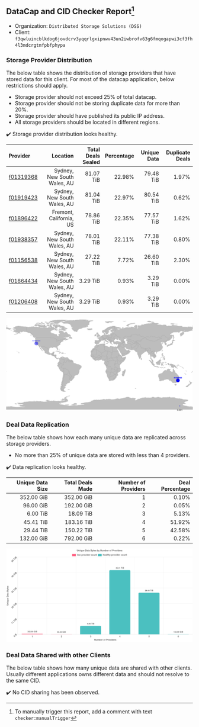 ## DataCap and CID Checker Report[^1]
 - Organization: `Distributed Storage Solutions (DSS)`
 - Client: `f3qwluincblkdog6jovdcrv3yqqrlgxipnwv43un2iwbrofv63g6fmqogapwi3cf3fh4l3mdcrgtmfpbfphypa`
### Storage Provider Distribution
The below table shows the distribution of storage providers that have stored data for this client.
For most of the datacap application, below restrictions should apply.
 - Storage provider should not exceed 25% of total datacap.
 - Storage provider should not be storing duplicate data for more than 20%.
 - Storage provider should have published its public IP address.
 - All storage providers should be located in different regions.

✔️ Storage provider distribution looks healthy.

| Provider                                              |                    Location | Total Deals Sealed | Percentage | Unique Data | Duplicate Deals |
| :---------------------------------------------------- | --------------------------: | -----------------: | ---------: | ----------: | --------------: |
| [f01319368](https://filfox.info/en/address/f01319368) | Sydney, New South Wales, AU |          81.07 TiB |     22.98% |   79.48 TiB |           1.97% |
| [f01919423](https://filfox.info/en/address/f01919423) | Sydney, New South Wales, AU |          81.04 TiB |     22.97% |   80.54 TiB |           0.62% |
| [f01896422](https://filfox.info/en/address/f01896422) |     Fremont, California, US |          78.86 TiB |     22.35% |   77.57 TiB |           1.62% |
| [f01938357](https://filfox.info/en/address/f01938357) | Sydney, New South Wales, AU |          78.01 TiB |     22.11% |   77.38 TiB |           0.80% |
| [f01156538](https://filfox.info/en/address/f01156538) | Sydney, New South Wales, AU |          27.22 TiB |      7.72% |   26.60 TiB |           2.30% |
| [f01864434](https://filfox.info/en/address/f01864434) | Sydney, New South Wales, AU |           3.29 TiB |      0.93% |    3.29 TiB |           0.00% |
| [f01206408](https://filfox.info/en/address/f01206408) | Sydney, New South Wales, AU |           3.29 TiB |      0.93% |    3.29 TiB |           0.00% |

![Provider Distribution](https://raw.githubusercontent.com/data-preservation-programs/filplus-checker-assets/main/filecoin-project/filecoin-plus-large-datasets/issues/425/1671008447799.png)
### Deal Data Replication
The below table shows how each many unique data are replicated across storage providers.
- No more than 25% of unique data are stored with less than 4 providers.

✔️ Data replication looks healthy.

| Unique Data Size | Total Deals Made | Number of Providers | Deal Percentage |
| ---------------: | ---------------: | ------------------: | --------------: |
|       352.00 GiB |       352.00 GiB |                   1 |           0.10% |
|        96.00 GiB |       192.00 GiB |                   2 |           0.05% |
|         6.00 TiB |        18.09 TiB |                   3 |           5.13% |
|        45.41 TiB |       183.16 TiB |                   4 |          51.92% |
|        29.44 TiB |       150.22 TiB |                   5 |          42.58% |
|       132.00 GiB |       792.00 GiB |                   6 |           0.22% |

![Replication Distribution](https://raw.githubusercontent.com/data-preservation-programs/filplus-checker-assets/main/filecoin-project/filecoin-plus-large-datasets/issues/425/1671008448671.png)
### Deal Data Shared with other Clients
The below table shows how many unique data are shared with other clients.
Usually different applications owns different data and should not resolve to the same CID.

✔️ No CID sharing has been observed.

[^1]: To manually trigger this report, add a comment with text `checker:manualTrigger`
